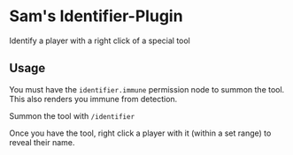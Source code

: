 # Sam's Identifier-Plugin
Identify a player with a right click of a special tool


## Usage

You must have the `identifier.immune` permission node to summon the tool. This also renders you immune from detection.

Summon the tool with `/identifier`

Once you have the tool, right click a player with it (within a set range) to reveal their name.
